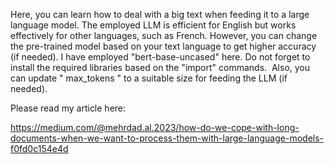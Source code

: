 Here, you can learn how to deal with a big text when feeding it to a large language model. The employed LLM is efficient for English but works effectively for other languages, such as French.
However, you can change the pre-trained model based on your text language to get higher accuracy (if needed).
I have employed "bert-base-uncased" here.
Do not forget to install the required libraries based on the "import" commands. 
Also, you can update " max_tokens " to a suitable size for feeding the LLM (if needed).

Please read my article here:

https://medium.com/@mehrdad.al.2023/how-do-we-cope-with-long-documents-when-we-want-to-process-them-with-large-language-models-f0fd0c154e4d
